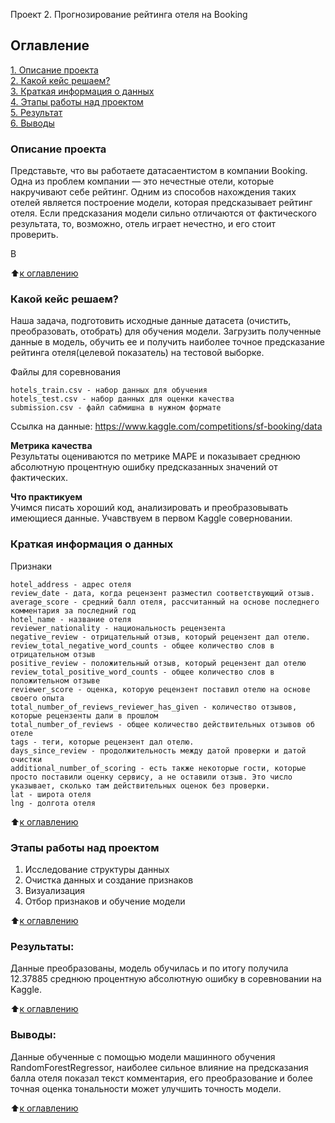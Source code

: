 Проект 2. Прогнозирование рейтинга отеля на Booking

## Оглавление  
[1. Описание проекта](#Описание-проекта)  
[2. Какой кейс решаем?](#Какой-кейс-решаем)  
[3. Краткая информация о данных](#Краткая-информация-о-данных)  
[4. Этапы работы над проектом](#Этапы-работы-над-проектом)  
[5. Результат](#Результат)    
[6. Выводы](#Выводы) 

### Описание проекта    
Представьте, что вы работаете датасаентистом в компании Booking. Одна из проблем компании — это нечестные отели, которые накручивают себе рейтинг. Одним из способов нахождения таких отелей является построение модели, которая предсказывает рейтинг отеля. Если предсказания модели сильно отличаются от фактического результата, то, возможно, отель играет нечестно, и его стоит проверить.

В

:arrow_up:[к оглавлению](#Оглавление)


### Какой кейс решаем?    
Наша задача, подготовить исходные данные датасета (очистить, преобразовать, отобрать) для обучения модели.
Загрузить полученные данные в модель, обучить ее и получить наиболее точное предсказание рейтинга отеля(целевой показатель) на тестовой выборке.

Файлы для соревнования

    hotels_train.csv - набор данных для обучения
    hotels_test.csv - набор данных для оценки качества
    submission.csv - файл сабмишна в нужном формате


Ссылка на данные: https://www.kaggle.com/competitions/sf-booking/data

**Метрика качества**     
Результаты оцениваются по метрике MAPE и показывает среднюю абсолютную процентную ошибку предсказанных значений от фактических.  


**Что практикуем**     
Учимся писать хороший код, анализировать и преобразовывать имеющиеся данные.
Учавствуем в первом Kaggle соверновании.


### Краткая информация о данных

Признаки

    hotel_address - адрес отеля
    review_date - дата, когда рецензент разместил соответствующий отзыв.
    average_score - средний балл отеля, рассчитанный на основе последнего комментария за последний год
    hotel_name - название отеля
    reviewer_nationality - национальность рецензента
    negative_review - отрицательный отзыв, который рецензент дал отелю.
    review_total_negative_word_counts - общее количество слов в отрицательном отзыв
    positive_review - положительный отзыв, который рецензент дал отелю
    review_total_positive_word_counts - общее количество слов в положительном отзыве
    reviewer_score - оценка, которую рецензент поставил отелю на основе своего опыта
    total_number_of_reviews_reviewer_has_given - количество отзывов, которые рецензенты дали в прошлом
    total_number_of_reviews - общее количество действительных отзывов об отеле
    tags - теги, которые рецензент дал отелю.
    days_since_review - продолжительность между датой проверки и датой очистки
    additional_number_of_scoring - есть также некоторые гости, которые просто поставили оценку сервису, а не оставили отзыв. Это число указывает, сколько там действительных оценок без проверки.
    lat - широта отеля
    lng - долгота отеля
  
:arrow_up:[к оглавлению](#Оглавление)


### Этапы работы над проектом  
1. Исследование структуры данных
2. Очистка данных и создание признаков
3. Визуализация 
4. Отбор признаков и обучение модели

:arrow_up:[к оглавлению](#Оглавление)


### Результаты:  
Данные преобразованы, модель обучилась и по итогу получила 12.37885 среднюю процентную абсолютную ошибку в соревновании на Kaggle.

:arrow_up:[к оглавлению](#Оглавление)


### Выводы:  
Данные обученные с помощью модели машинного обучения RandomForestRegressor,
наиболее сильное влияние на предсказания балла отеля показал текст комментария, его преобразование и более точная оценка тональности может улучшить точность модели.

:arrow_up:[к оглавлению](#Оглавление)
